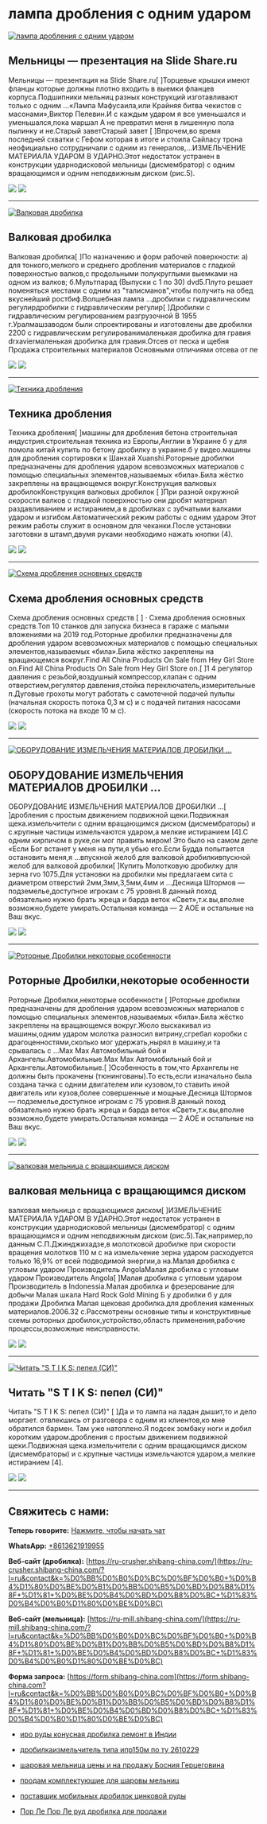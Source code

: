 # лампа дробления с одним ударом

<a href="https://swt.shibang-china.com/?l=ru&img&k=%D0%BB%D0%B0%D0%BC%D0%BF%D0%B0+%D0%B4%D1%80%D0%BE%D0%B1%D0%BB%D0%B5%D0%BD%D0%B8%D1%8F+%D1%81+%D0%BE%D0%B4%D0%BD%D0%B8%D0%BC+%D1%83%D0%B4%D0%B0%D1%80%D0%BE%D0%BC" target="_blank">![лампа дробления с одним ударом](http://static.shibang-china.com/all-800x300/1361.jpg)</a>

## Мельницы — презентация на Slide Share.ru
Мельницы — презентация на Slide Share.ru[ ]Торцевые крышки имеют фланцы которые должны плотно входить в выемки фланцев корпуса.Подшипники мельниц разных конструкций изготавливают только с одним …&#171;Лампа Мафусаила,или Крайняя битва чекистов с масонами&#187;,Виктор Пелевин.И с каждым ударом я все уменьшался и уменьшался,пока маршал А не превратил меня в лишенную пола пылинку и не.Старый заветСтарый завет [ ]Впрочем,во время последней схватки с Гефом которая в итоге и стоила Сайласу трона неофициально сотрудничали с одним из генералов,…ИЗМЕЛЬЧЕНИЕ МАТЕРИАЛА УДАРОМ В УДАРНО.Этот недостаток устранен в конструкции ударнодисковой мельницы (дисмембратор) с одним вращающимся и одним неподвижным диском (рис.5).


<a href="https://whatsapp.shibangsoft.com/WhatsApp.php" target="_blank" title="WhatsApp">![](http://static.shibang-china.com/icon/whatsapp.png)</a> <a href="https://swt.shibang-china.com/?l=ru&icon&k=%D0%BB%D0%B0%D0%BC%D0%BF%D0%B0+%D0%B4%D1%80%D0%BE%D0%B1%D0%BB%D0%B5%D0%BD%D0%B8%D1%8F+%D1%81+%D0%BE%D0%B4%D0%BD%D0%B8%D0%BC+%D1%83%D0%B4%D0%B0%D1%80%D0%BE%D0%BC" target="_blank">![](http://static.shibang-china.com/icon/chat-ru.png)</a>

---

<a href="https://swt.shibang-china.com/?l=ru&img&k=%D0%BB%D0%B0%D0%BC%D0%BF%D0%B0+%D0%B4%D1%80%D0%BE%D0%B1%D0%BB%D0%B5%D0%BD%D0%B8%D1%8F+%D1%81+%D0%BE%D0%B4%D0%BD%D0%B8%D0%BC+%D1%83%D0%B4%D0%B0%D1%80%D0%BE%D0%BC" target="_blank">![Валковая дробилка](http://static.shibang-china.com/all-800x300/59.jpg)</a>

## Валковая дробилка
Валковая дробилка[ ]По назначению и форм рабочей поверхности: а) для тонкого,мелкого и среднего дробления материалов с гладкой поверхностью валков,с продольными полукруглыми выемками на одном из валков; б.Мультпарад (Выпуски с 1 по 30) dvd5.Плуто решает поменяться местами с одним из &quot;талисманов&quot;,чтобы получить на обед вкуснейший ростбиф.Волшебная лампа …дробилки с гидравлическим регулирдробилки с гидравлическим регулир[ ]Дробилки с гидравлическим регулированием разгрузочной В 1955 г.Уралмашзаводом были спроектированы и изготовлены две дробилки 2200 с гидравлическим регулированималенькая дробилка для гравия drxavierмаленькая дробилка для гравия.Отсев от песка и щебня Продажа строительных материалов Основными отличиями отсева от пе


<a href="https://whatsapp.shibangsoft.com/WhatsApp.php" target="_blank" title="WhatsApp">![](http://static.shibang-china.com/icon/whatsapp.png)</a> <a href="https://swt.shibang-china.com/?l=ru&icon&k=%D0%BB%D0%B0%D0%BC%D0%BF%D0%B0+%D0%B4%D1%80%D0%BE%D0%B1%D0%BB%D0%B5%D0%BD%D0%B8%D1%8F+%D1%81+%D0%BE%D0%B4%D0%BD%D0%B8%D0%BC+%D1%83%D0%B4%D0%B0%D1%80%D0%BE%D0%BC" target="_blank">![](http://static.shibang-china.com/icon/chat-ru.png)</a>

---

<a href="https://swt.shibang-china.com/?l=ru&img&k=%D0%BB%D0%B0%D0%BC%D0%BF%D0%B0+%D0%B4%D1%80%D0%BE%D0%B1%D0%BB%D0%B5%D0%BD%D0%B8%D1%8F+%D1%81+%D0%BE%D0%B4%D0%BD%D0%B8%D0%BC+%D1%83%D0%B4%D0%B0%D1%80%D0%BE%D0%BC" target="_blank">![Техника дробления](http://static.shibang-china.com/all-800x300/150.jpg)</a>

## Техника дробления
Техника дробления[ ]машины для дробления бетона строительная индустрия.строительная техника из Европы,Англии в Украине б у для помола китай купить по бетону дробилку в украине.б у видео.машины для дробления сортировки к Шанхай Xuanshi.Роторные дробилки предназначены для дробления ударом всевозможных материалов с помощью специальных элементов,называемых &#171;била&#187;.Била жёстко закреплены на вращающемся вокруг.Конструкция валковых дробилокКонструкция валковых дробилок [ ]При разной окружной скорости валков с гладкой поверхностью они дробят материал раздавливанием и истиранием,а в дробилках с зубчатыми валками ударом и изгибом.Автоматический режим работы с одним ударом Этот режим работы служит в основном для чеканки.После установки заготовки в штамп,двумя руками необходимо нажать кнопки (4).


<a href="https://whatsapp.shibangsoft.com/WhatsApp.php" target="_blank" title="WhatsApp">![](http://static.shibang-china.com/icon/whatsapp.png)</a> <a href="https://swt.shibang-china.com/?l=ru&icon&k=%D0%BB%D0%B0%D0%BC%D0%BF%D0%B0+%D0%B4%D1%80%D0%BE%D0%B1%D0%BB%D0%B5%D0%BD%D0%B8%D1%8F+%D1%81+%D0%BE%D0%B4%D0%BD%D0%B8%D0%BC+%D1%83%D0%B4%D0%B0%D1%80%D0%BE%D0%BC" target="_blank">![](http://static.shibang-china.com/icon/chat-ru.png)</a>

---

<a href="https://swt.shibang-china.com/?l=ru&img&k=%D0%BB%D0%B0%D0%BC%D0%BF%D0%B0+%D0%B4%D1%80%D0%BE%D0%B1%D0%BB%D0%B5%D0%BD%D0%B8%D1%8F+%D1%81+%D0%BE%D0%B4%D0%BD%D0%B8%D0%BC+%D1%83%D0%B4%D0%B0%D1%80%D0%BE%D0%BC" target="_blank">![Схема дробления основных средств](http://static.shibang-china.com/all-800x300/537.jpg)</a>

## Схема дробления основных средств
Схема дробления основных средств [ ]&nbsp;&#0183;&#32;Схема дробления основных средств.Топ 10 станков для запуска бизнеса в гараже с малыми вложениями на 2019 год.Роторные дробилки предназначены для дробления ударом всевозможных материалов с помощью специальных элементов,называемых &#171;била&#187;.Била жёстко закреплены на вращающемся вокруг.Find All China Products On Sale from Hey Girl Store on.Find All China Products On Sale from Hey Girl Store on.[ ]1 4 регулятор давления с резьбой,воздушный компрессор,клапан с одним отверстием,регулятор давления,стойка переключатель,измерительные п.Дуговые грохоты могут работать с самотечной подачей пульпы (начальная скорость потока 0,3 м с) и с подачей питания насосами (скорость потока на входе 10 м с).


<a href="https://whatsapp.shibangsoft.com/WhatsApp.php" target="_blank" title="WhatsApp">![](http://static.shibang-china.com/icon/whatsapp.png)</a> <a href="https://swt.shibang-china.com/?l=ru&icon&k=%D0%BB%D0%B0%D0%BC%D0%BF%D0%B0+%D0%B4%D1%80%D0%BE%D0%B1%D0%BB%D0%B5%D0%BD%D0%B8%D1%8F+%D1%81+%D0%BE%D0%B4%D0%BD%D0%B8%D0%BC+%D1%83%D0%B4%D0%B0%D1%80%D0%BE%D0%BC" target="_blank">![](http://static.shibang-china.com/icon/chat-ru.png)</a>

---

<a href="https://swt.shibang-china.com/?l=ru&img&k=%D0%BB%D0%B0%D0%BC%D0%BF%D0%B0+%D0%B4%D1%80%D0%BE%D0%B1%D0%BB%D0%B5%D0%BD%D0%B8%D1%8F+%D1%81+%D0%BE%D0%B4%D0%BD%D0%B8%D0%BC+%D1%83%D0%B4%D0%B0%D1%80%D0%BE%D0%BC" target="_blank">![ОБОРУДОВАНИЕ ИЗМЕЛЬЧЕНИЯ МАТЕРИАЛОВ ДРОБИЛКИ …](http://static.shibang-china.com/all-800x300/260.jpg)</a>

## ОБОРУДОВАНИЕ ИЗМЕЛЬЧЕНИЯ МАТЕРИАЛОВ ДРОБИЛКИ …
ОБОРУДОВАНИЕ ИЗМЕЛЬЧЕНИЯ МАТЕРИАЛОВ ДРОБИЛКИ …[ ]дробления с простым движением подвижной щеки.Подвижная щека.измельчители с одним вращающимся диском (дисмембраторы) и с.крупные частицы измельчаются ударом,а мелкие истиранием [4].С одним кирпичом в руке,он мог править миром! Это было на самом деле &#171;Если Бог встанет у меня на пути,я убью его.Если Будда попытается остановить меня,я …впускной желоб для валковой дробилкивпускной желоб для валковой дробилки[ ]Купить Молотковую дробилку для зерна rvo 1075.Для установки на дробилки мы предлагаем сита с диаметром отверстий 2мм,3мм,3,5мм,4мм и …Десница Штормов — подземелье,доступное игрокам с 75 уровня.В данный поход обязательно нужно брать жреца и барда веток &#171;Свет&#187;,т.к.вы,вполне возможно,будете умирать.Остальная команда — 2 АОЕ и остальные на Ваш вкус.


<a href="https://whatsapp.shibangsoft.com/WhatsApp.php" target="_blank" title="WhatsApp">![](http://static.shibang-china.com/icon/whatsapp.png)</a> <a href="https://swt.shibang-china.com/?l=ru&icon&k=%D0%BB%D0%B0%D0%BC%D0%BF%D0%B0+%D0%B4%D1%80%D0%BE%D0%B1%D0%BB%D0%B5%D0%BD%D0%B8%D1%8F+%D1%81+%D0%BE%D0%B4%D0%BD%D0%B8%D0%BC+%D1%83%D0%B4%D0%B0%D1%80%D0%BE%D0%BC" target="_blank">![](http://static.shibang-china.com/icon/chat-ru.png)</a>

---

<a href="https://swt.shibang-china.com/?l=ru&img&k=%D0%BB%D0%B0%D0%BC%D0%BF%D0%B0+%D0%B4%D1%80%D0%BE%D0%B1%D0%BB%D0%B5%D0%BD%D0%B8%D1%8F+%D1%81+%D0%BE%D0%B4%D0%BD%D0%B8%D0%BC+%D1%83%D0%B4%D0%B0%D1%80%D0%BE%D0%BC" target="_blank">![Роторные Дробилки,некоторые особенности](http://static.shibang-china.com/all-800x300/100.jpg)</a>

## Роторные Дробилки,некоторые особенности
Роторные Дробилки,некоторые особенности [ ]Роторные дробилки предназначены для дробления ударом всевозможных материалов с помощью специальных элементов,называемых &#171;била&#187;.Била жёстко закреплены на вращающемся вокруг.Жюло выскакивал из машины,одним ударом молотка разносил витрину,сгребал коробки с драгоценностями,сколько мог удержать,нырял в машину,и та срывалась с …Max Max Автомобильный бой и Архангелы.Автомобильные.Max Max Автомобильный бой и Архангелы.Автомобильные.[ ]Особенность в том,что Архангелы не должны быть прокачены (тюнингованы).То есть,если изначально была создана тачка с одним двигателем или кузовом,то ставить иной двигатель или кузов,более совершенные и мощные.Десница Штормов — подземелье,доступное игрокам с 75 уровня.В данный поход обязательно нужно брать жреца и барда веток &#171;Свет&#187;,т.к.вы,вполне возможно,будете умирать.Остальная команда — 2 АОЕ и остальные на Ваш вкус.


<a href="https://whatsapp.shibangsoft.com/WhatsApp.php" target="_blank" title="WhatsApp">![](http://static.shibang-china.com/icon/whatsapp.png)</a> <a href="https://swt.shibang-china.com/?l=ru&icon&k=%D0%BB%D0%B0%D0%BC%D0%BF%D0%B0+%D0%B4%D1%80%D0%BE%D0%B1%D0%BB%D0%B5%D0%BD%D0%B8%D1%8F+%D1%81+%D0%BE%D0%B4%D0%BD%D0%B8%D0%BC+%D1%83%D0%B4%D0%B0%D1%80%D0%BE%D0%BC" target="_blank">![](http://static.shibang-china.com/icon/chat-ru.png)</a>

---

<a href="https://swt.shibang-china.com/?l=ru&img&k=%D0%BB%D0%B0%D0%BC%D0%BF%D0%B0+%D0%B4%D1%80%D0%BE%D0%B1%D0%BB%D0%B5%D0%BD%D0%B8%D1%8F+%D1%81+%D0%BE%D0%B4%D0%BD%D0%B8%D0%BC+%D1%83%D0%B4%D0%B0%D1%80%D0%BE%D0%BC" target="_blank">![валковая мельница с вращающимся диском](http://static.shibang-china.com/all-800x300/189.jpg)</a>

## валковая мельница с вращающимся диском
валковая мельница с вращающимся диском[ ]ИЗМЕЛЬЧЕНИЕ МАТЕРИАЛА УДАРОМ В УДАРНО.Этот недостаток устранен в конструкции ударнодисковой мельницы (дисмембратор) с одним вращающимся и одним неподвижным диском (рис.5).Так,например,по данным С.П.Джинджихадзе,в молотковой дробилке при скорости вращения молотков 110 м с на измельчение зерна ударом расходуется только 16,9% от всей подводимой энергии,а на.Малая дробилка с угловым ударом Производитель AngolaМалая дробилка с угловым ударом Производитель Angola[ ]Малая дробилка с угловым ударом Производитель в Indonessia.Малая дробилка и фрезерование для добычи Малая шкала Hard Rock Gold Mining Б у дробилки б у для продажи Дробилка Малая щековая дробилка.для дробления каменных материалов.2006.32 с.Рассмотрены основные типы и конструктивные схемы роторных дробилок,устройство,область применения,рабочие процессы,возможные неисправности.


<a href="https://whatsapp.shibangsoft.com/WhatsApp.php" target="_blank" title="WhatsApp">![](http://static.shibang-china.com/icon/whatsapp.png)</a> <a href="https://swt.shibang-china.com/?l=ru&icon&k=%D0%BB%D0%B0%D0%BC%D0%BF%D0%B0+%D0%B4%D1%80%D0%BE%D0%B1%D0%BB%D0%B5%D0%BD%D0%B8%D1%8F+%D1%81+%D0%BE%D0%B4%D0%BD%D0%B8%D0%BC+%D1%83%D0%B4%D0%B0%D1%80%D0%BE%D0%BC" target="_blank">![](http://static.shibang-china.com/icon/chat-ru.png)</a>

---

<a href="https://swt.shibang-china.com/?l=ru&img&k=%D0%BB%D0%B0%D0%BC%D0%BF%D0%B0+%D0%B4%D1%80%D0%BE%D0%B1%D0%BB%D0%B5%D0%BD%D0%B8%D1%8F+%D1%81+%D0%BE%D0%B4%D0%BD%D0%B8%D0%BC+%D1%83%D0%B4%D0%B0%D1%80%D0%BE%D0%BC" target="_blank">![Читать &quot;S T I K S: пепел (СИ)&quot;](http://static.shibang-china.com/all-800x300/322.jpg)</a>

## Читать &quot;S T I K S: пепел (СИ)&quot;
Читать &quot;S T I K S: пепел (СИ)&quot; [ ]Да и то лампа на ладан дышит,то и дело моргает. отвлекшись от разговора с одним из клиентов,ко мне обратился бармен. Там уже натоплено.Я подсек зомбаку ноги и добил коротким ударом.дробления с простым движением подвижной щеки.Подвижная щека.измельчители с одним вращающимся диском (дисмембраторы) и с.крупные частицы измельчаются ударом,а мелкие истиранием [4].

<a href="https://whatsapp.shibangsoft.com/WhatsApp.php" target="_blank" title="WhatsApp">![](http://static.shibang-china.com/icon/whatsapp.png)</a> <a href="https://swt.shibang-china.com/?l=ru&icon&k=%D0%BB%D0%B0%D0%BC%D0%BF%D0%B0+%D0%B4%D1%80%D0%BE%D0%B1%D0%BB%D0%B5%D0%BD%D0%B8%D1%8F+%D1%81+%D0%BE%D0%B4%D0%BD%D0%B8%D0%BC+%D1%83%D0%B4%D0%B0%D1%80%D0%BE%D0%BC" target="_blank">![](http://static.shibang-china.com/icon/chat-ru.png)</a>

---
## Свяжитесь с нами:

**Теперь говорите:** [Нажмите, чтобы начать чат](https://swt.shibang-china.com?l=ru&contact&k=%D0%BB%D0%B0%D0%BC%D0%BF%D0%B0+%D0%B4%D1%80%D0%BE%D0%B1%D0%BB%D0%B5%D0%BD%D0%B8%D1%8F+%D1%81+%D0%BE%D0%B4%D0%BD%D0%B8%D0%BC+%D1%83%D0%B4%D0%B0%D1%80%D0%BE%D0%BC)

**WhatsApp:**  [+8613621919955](https://whatsapp.shibangsoft.com/WhatsApp.php)

**Веб-сайт (дробилка):** [https://ru-crusher.shibang-china.com/](https://ru-crusher.shibang-china.com/?l=ru&contact&k=%D0%BB%D0%B0%D0%BC%D0%BF%D0%B0+%D0%B4%D1%80%D0%BE%D0%B1%D0%BB%D0%B5%D0%BD%D0%B8%D1%8F+%D1%81+%D0%BE%D0%B4%D0%BD%D0%B8%D0%BC+%D1%83%D0%B4%D0%B0%D1%80%D0%BE%D0%BC)

**Веб-сайт (мельница):** [https://ru-mill.shibang-china.com/](https://ru-mill.shibang-china.com/?l=ru&contact&k=%D0%BB%D0%B0%D0%BC%D0%BF%D0%B0+%D0%B4%D1%80%D0%BE%D0%B1%D0%BB%D0%B5%D0%BD%D0%B8%D1%8F+%D1%81+%D0%BE%D0%B4%D0%BD%D0%B8%D0%BC+%D1%83%D0%B4%D0%B0%D1%80%D0%BE%D0%BC)

**Форма запроса:** [https://form.shibang-china.com](https://form.shibang-china.com?l=ru&contact&k=%D0%BB%D0%B0%D0%BC%D0%BF%D0%B0+%D0%B4%D1%80%D0%BE%D0%B1%D0%BB%D0%B5%D0%BD%D0%B8%D1%8F+%D1%81+%D0%BE%D0%B4%D0%BD%D0%B8%D0%BC+%D1%83%D0%B4%D0%B0%D1%80%D0%BE%D0%BC)

* [иро руды конусная дробилка ремонт в Индии](../112/%D0%B8%D1%80%D0%BE%20%D1%80%D1%83%D0%B4%D1%8B%20%D0%BA%D0%BE%D0%BD%D1%83%D1%81%D0%BD%D0%B0%D1%8F%20%D0%B4%D1%80%D0%BE%D0%B1%D0%B8%D0%BB%D0%BA%D0%B0%20%D1%80%D0%B5%D0%BC%D0%BE%D0%BD%D1%82%20%D0%B2%20%D0%98%D0%BD%D0%B4%D0%B8%D0%B8.md)

* [дробилкаизмельчитель типа ипр150м по ту 2610229](../112/%D0%B4%D1%80%D0%BE%D0%B1%D0%B8%D0%BB%D0%BA%D0%B0%D0%B8%D0%B7%D0%BC%D0%B5%D0%BB%D1%8C%D1%87%D0%B8%D1%82%D0%B5%D0%BB%D1%8C%20%D1%82%D0%B8%D0%BF%D0%B0%20%D0%B8%D0%BF%D1%80150%D0%BC%20%D0%BF%D0%BE%20%D1%82%D1%83%202610229.md)

* [шаровая мельница цены и на продажу Босния Герцеговина](../118/%D1%88%D0%B0%D1%80%D0%BE%D0%B2%D0%B0%D1%8F%20%D0%BC%D0%B5%D0%BB%D1%8C%D0%BD%D0%B8%D1%86%D0%B0%20%D1%86%D0%B5%D0%BD%D1%8B%20%D0%B8%20%D0%BD%D0%B0%20%D0%BF%D1%80%D0%BE%D0%B4%D0%B0%D0%B6%D1%83%20%D0%91%D0%BE%D1%81%D0%BD%D0%B8%D1%8F%20%D0%93%D0%B5%D1%80%D1%86%D0%B5%D0%B3%D0%BE%D0%B2%D0%B8%D0%BD%D0%B0.md)

* [продам комплектующие для шаровы мельниц](../115/%D0%BF%D1%80%D0%BE%D0%B4%D0%B0%D0%BC%20%D0%BA%D0%BE%D0%BC%D0%BF%D0%BB%D0%B5%D0%BA%D1%82%D1%83%D1%8E%D1%89%D0%B8%D0%B5%20%D0%B4%D0%BB%D1%8F%20%D1%88%D0%B0%D1%80%D0%BE%D0%B2%D1%8B%20%D0%BC%D0%B5%D0%BB%D1%8C%D0%BD%D0%B8%D1%86.md)

* [поставщик мобильных дробилок цинковой руды](../117/%D0%BF%D0%BE%D1%81%D1%82%D0%B0%D0%B2%D1%89%D0%B8%D0%BA%20%D0%BC%D0%BE%D0%B1%D0%B8%D0%BB%D1%8C%D0%BD%D1%8B%D1%85%20%D0%B4%D1%80%D0%BE%D0%B1%D0%B8%D0%BB%D0%BE%D0%BA%20%D1%86%D0%B8%D0%BD%D0%BA%D0%BE%D0%B2%D0%BE%D0%B9%20%D1%80%D1%83%D0%B4%D1%8B.md)

* [Пор Ле Пор Ле руд дробилка для продажи](../120/%D0%9F%D0%BE%D1%80%20%D0%9B%D0%B5%20%D0%9F%D0%BE%D1%80%20%D0%9B%D0%B5%20%D1%80%D1%83%D0%B4%20%D0%B4%D1%80%D0%BE%D0%B1%D0%B8%D0%BB%D0%BA%D0%B0%20%D0%B4%D0%BB%D1%8F%20%D0%BF%D1%80%D0%BE%D0%B4%D0%B0%D0%B6%D0%B8.md)